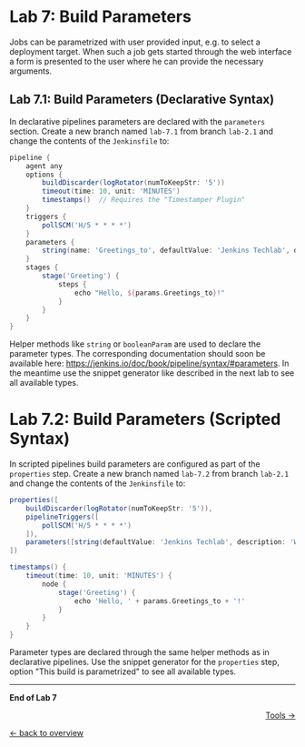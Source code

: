 Lab 7: Build Parameters
========================

Jobs can be parametrized with user provided input, e.g. to select a deployment target.
When such a job gets started through the web interface a form is presented to the user
where he can provide the necessary arguments.

Lab 7.1: Build Parameters (Declarative Syntax)
-----------------------------------------------

In declarative pipelines parameters are declared with the ``parameters`` section.
Create a new branch named ``lab-7.1`` from branch ``lab-2.1`` and change the contents of the ``Jenkinsfile`` to:

```groovy
pipeline {
    agent any
    options {
        buildDiscarder(logRotator(numToKeepStr: '5'))
        timeout(time: 10, unit: 'MINUTES')
        timestamps()  // Requires the "Timestamper Plugin"
    }
    triggers {
        pollSCM('H/5 * * * *')
    }
    parameters {
        string(name: 'Greetings_to', defaultValue: 'Jenkins Techlab', description: 'Who to greet?')
    }
    stages {
        stage('Greeting') {
            steps {
                echo "Hello, ${params.Greetings_to}!"
            }
        }
    }
}
```

Helper methods like ``string`` or ``booleanParam`` are used to declare the parameter types.
The corresponding documentation should soon be available here: <https://jenkins.io/doc/book/pipeline/syntax/#parameters>.
In the meantime use the snippet generator like described in the next lab to see all available types.

Lab 7.2: Build Parameters (Scripted Syntax)
===========================================

In scripted pipelines build parameters are configured as part of the ``properties`` step.
Create a new branch named ``lab-7.2`` from branch ``lab-2.1`` and change the contents of the ``Jenkinsfile`` to:

```groovy
properties([
    buildDiscarder(logRotator(numToKeepStr: '5')),
    pipelineTriggers([
        pollSCM('H/5 * * * *')
    ]),
    parameters([string(defaultValue: 'Jenkins Techlab', description: 'Who to greet?', name: 'Greetings_to')])
])

timestamps() {
    timeout(time: 10, unit: 'MINUTES') {
        node {
            stage('Greeting') {
                echo 'Hello, ' + params.Greetings_to + '!'
            }
        }
    }
}
```

Parameter types are declared through the same helper methods as in declarative pipelines.
Use the snippet generator for the ``properties`` step, option "This build is parametrized" to see
all available types.

---

**End of Lab 7**

<p width="100px" align="right"><a href="08_tools.md">Tools →</a></p>

[← back to overview](../README.md)
